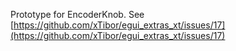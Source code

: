 Prototype for EncoderKnob. See [https://github.com/xTibor/egui_extras_xt/issues/17](https://github.com/xTibor/egui_extras_xt/issues/17)